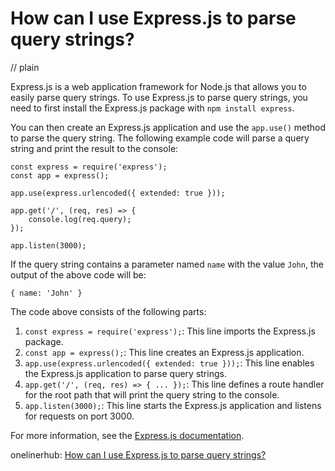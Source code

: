 # How can I use Express.js to parse query strings?
// plain

Express.js is a web application framework for Node.js that allows you to easily parse query strings. To use Express.js to parse query strings, you need to first install the Express.js package with `npm install express`.

You can then create an Express.js application and use the `app.use()` method to parse the query string. The following example code will parse a query string and print the result to the console:

```
const express = require('express');
const app = express();

app.use(express.urlencoded({ extended: true }));

app.get('/', (req, res) => {
    console.log(req.query);
});

app.listen(3000);
```

If the query string contains a parameter named `name` with the value `John`, the output of the above code will be:

```
{ name: 'John' }
```

The code above consists of the following parts:

1. `const express = require('express');`: This line imports the Express.js package.
2. `const app = express();`: This line creates an Express.js application.
3. `app.use(express.urlencoded({ extended: true }));`: This line enables the Express.js application to parse query strings.
4. `app.get('/', (req, res) => { ... });`: This line defines a route handler for the root path that will print the query string to the console.
5. `app.listen(3000);`: This line starts the Express.js application and listens for requests on port 3000.

For more information, see the [Express.js documentation](https://expressjs.com/en/api.html#req).

onelinerhub: [How can I use Express.js to parse query strings?](https://onelinerhub.com/expressjs/how-can-i-use-express-js-to-parse-query-strings)